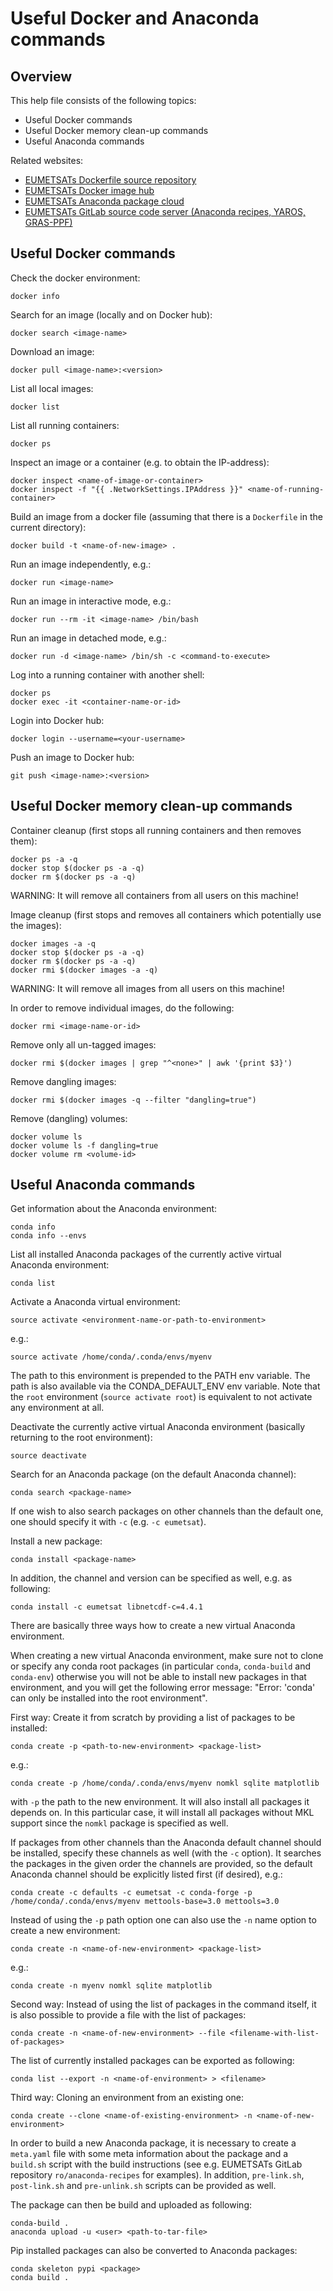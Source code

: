 Useful Docker and Anaconda commands
===================================


Overview
--------

This help file consists of the following topics:
 - Useful Docker commands
 - Useful Docker memory clean-up commands
 - Useful Anaconda commands

Related websites:
 - [EUMETSATs Dockerfile source repository](https://github.com/cmarquardt/docker-anaconda)
 - [EUMETSATs Docker image hub](https://hub.docker.com/r/marq/anaconda/)
 - [EUMETSATs Anaconda package cloud](https://anaconda.org/Eumetsat/packages)
 - [EUMETSATs GitLab source code server (Anaconda recipes, YAROS, GRAS-PPF)](https://gitlab.eumetsat.int/)

Useful Docker commands
----------------------

Check the docker environment:
~~~~
docker info
~~~~

Search for an image (locally and on Docker hub):
~~~~
docker search <image-name>
~~~~

Download an image:
~~~~
docker pull <image-name>:<version>
~~~~

List all local images:
~~~~
docker list
~~~~

List all running containers:
~~~~
docker ps
~~~~

Inspect an image or a container (e.g. to obtain the IP-address):
~~~~
docker inspect <name-of-image-or-container>
docker inspect -f "{{ .NetworkSettings.IPAddress }}" <name-of-running-container>
~~~~

Build an image from a docker file (assuming that there is a
`Dockerfile` in the current directory):
~~~~
docker build -t <name-of-new-image> .
~~~~

Run an image independently, e.g.:
~~~~
docker run <image-name>
~~~~

Run an image in interactive mode, e.g.:
~~~~
docker run --rm -it <image-name> /bin/bash
~~~~

Run an image in detached mode, e.g.:
~~~~
docker run -d <image-name> /bin/sh -c <command-to-execute>
~~~~

Log into a running container with another shell:
~~~~
docker ps
docker exec -it <container-name-or-id>
~~~~

Login into Docker hub:
~~~~
docker login --username=<your-username>
~~~~

Push an image to Docker hub:
~~~~
git push <image-name>:<version>
~~~~



Useful Docker memory clean-up commands
--------------------------------------

Container cleanup (first stops all running containers and then removes them):
~~~~
docker ps -a -q
docker stop $(docker ps -a -q)
docker rm $(docker ps -a -q)
~~~~
WARNING: It will remove all containers from all users on this machine!

Image cleanup (first stops and removes all containers which potentially use the images):
~~~~
docker images -a -q
docker stop $(docker ps -a -q)
docker rm $(docker ps -a -q)
docker rmi $(docker images -a -q)
~~~~
WARNING: It will remove all images from all users on this machine!

In order to remove individual images, do the following:
~~~~
docker rmi <image-name-or-id>
~~~~

Remove only all un-tagged images:
~~~~
docker rmi $(docker images | grep "^<none>" | awk '{print $3}')
~~~~

Remove dangling images:
~~~~
docker rmi $(docker images -q --filter "dangling=true")
~~~~

Remove (dangling) volumes:
~~~~
docker volume ls
docker volume ls -f dangling=true
docker volume rm <volume-id>
~~~~



Useful Anaconda commands
------------------------

Get information about the Anaconda environment:
~~~~
conda info
conda info --envs
~~~~

List all installed Anaconda packages of the currently
active virtual Anaconda environment:
~~~~
conda list
~~~~

Activate a Anaconda virtual environment:
~~~~
source activate <environment-name-or-path-to-environment>
~~~~
e.g.:
~~~~
source activate /home/conda/.conda/envs/myenv
~~~~
The path to this environment is prepended to the PATH env variable. The
path is also available via the CONDA_DEFAULT_ENV env variable.
Note that the `root` environment (`source activate root`) is
equivalent to not activate any environment at all.

Deactivate the currently active virtual Anaconda environment
(basically returning to the root environment):
~~~~
source deactivate
~~~~

Search for an Anaconda package (on the default Anaconda channel):
~~~~
conda search <package-name>
~~~~
If one wish to also search packages on other channels than the
default one, one should specify it with `-c` (e.g. `-c eumetsat`).

Install a new package:
~~~~
conda install <package-name>
~~~~
In addition, the channel and version can be specified as well, e.g. as
following:
~~~~
conda install -c eumetsat libnetcdf-c=4.4.1
~~~~

There are basically three ways how to create a new virtual Anaconda environment.

When creating a new virtual Anaconda environment, make sure not to clone
or specify any conda root packages (in particular `conda`, `conda-build`
and `conda-env`) otherwise you will not be able to install new packages in that
environment, and you will get the following error message: "Error: 'conda' can
only be installed into the root environment".

First way: Create it from scratch by providing a list of packages
to be installed:
~~~~
conda create -p <path-to-new-environment> <package-list>
~~~~
e.g.:
~~~~
conda create -p /home/conda/.conda/envs/myenv nomkl sqlite matplotlib
~~~~
with `-p` the path to the new environment. It will also install all packages
it depends on. In this particular case, it will install all packages without
MKL support since the `nomkl` package is specified as well.

If packages from other channels than the Anaconda default channel should be
installed, specify these channels as well (with the `-c` option). It searches
the packages in the given order the channels are provided, so the default Anaconda
channel should be explicitly listed first (if desired), e.g.:
~~~~
conda create -c defaults -c eumetsat -c conda-forge -p /home/conda/.conda/envs/myenv mettools-base=3.0 mettools=3.0
~~~~

Instead of using the `-p` path option one can also use the `-n` name option
to create a new environment:
~~~~
conda create -n <name-of-new-environment> <package-list>
~~~~
e.g.:
~~~~
conda create -n myenv nomkl sqlite matplotlib
~~~~

Second way: Instead of using the list of packages in the command itself,
it is also possible to provide a file with the list of packages:
~~~~
conda create -n <name-of-new-environment> --file <filename-with-list-of-packages>
~~~~

The list of currently installed packages can be exported as following:
~~~~
conda list --export -n <name-of-environment> > <filename>
~~~~

Third way: Cloning an environment from an existing one:
~~~~
conda create --clone <name-of-existing-environment> -n <name-of-new-environment>
~~~~

In order to build a new Anaconda package, it is necessary to
create a `meta.yaml` file with some meta information about the
package and a `build.sh` script with the build instructions (see
e.g. EUMETSATs GitLab repository `ro/anaconda-recipes` for examples).
In addition, `pre-link.sh`, `post-link.sh` and `pre-unlink.sh` scripts
can be provided as well.

The package can then be build and uploaded as following:
~~~~
conda-build .
anaconda upload -u <user> <path-to-tar-file>
~~~~

Pip installed packages can also be converted to Anaconda packages:
~~~~
conda skeleton pypi <package>
conda build .
~~~~







